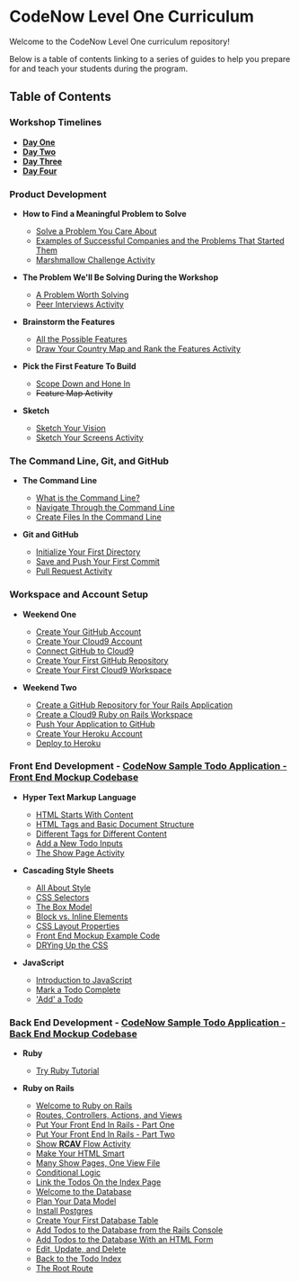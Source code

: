 # CodeNow Level One Curriculum
Welcome to the CodeNow Level One curriculum repository!

Below is a table of contents linking to a series of guides to help you prepare for and teach your students during the program.

## Table of Contents

### Workshop Timelines
  * [**Day One**](/workshop_timelines/day_one_timeline.md "Day One Timeline")
  * [**Day Two**](/workshop_timelines/day_two_timeline.md "Day Two Timeline")
  * [**Day Three**](/workshop_timelines/day_three_timeline.md "Day Three Timeline")
  * [**Day Four**](/workshop_timelines/day_four_timeline.md "Day Four Timeline")

### Product Development
  * **How to Find a Meaningful Problem to Solve**
    * [Solve a Problem You Care About](/product_development/solve_a_problem_you_care_about.md "Solve a Problem You Care About")
    * [Examples of Successful Companies and the Problems That Started Them](/product_development/examples_of_companies_and_the_problems_that_started_them.md "Examples of Successful Companies and the Problems That Started Them")
    * [Marshmallow Challenge Activity](/product_development/marshmallow_challenge_activity.md "Marshmallow Challenge Activity")

  * **The Problem We'll Be Solving During the Workshop**
    * [A Problem Worth Solving](/product_development/a_problem_worth_solving.md "A Problem Worth Solving")
    * [Peer Interviews Activity](/product_development/peer_interviews_activity.md "Peer Interviews Activity")

  * **Brainstorm the Features**
    * [All the Possible Features](/product_development/all_the_possible_features.md "All the Possible Features")
    * [Draw Your Country Map and Rank the Features Activity](/product_development/draw_your_country_map_and_rank_the_features_activity.md "Draw Your Country Map and Rank the Features Activity")

  * **Pick the First Feature To Build**
    * [Scope Down and Hone In](/product_development/scope_down_and_hone_in.md "Scope Down and Hone In")
    * ~~Feature Map Activity~~

  * **Sketch**
    * [Sketch Your Vision](/product_development/sketch_your_vision.md "Sketch Your Vision")
    * [Sketch Your Screens Activity](/product_development/sketch_your_screens_activity.md "Sketch Your Screens Activity")

### The Command Line, Git, and GitHub
  * **The Command Line**
    * [What is the Command Line?](/the_command_line_git_and_github/what_is_the_command_line.md "What is the Command Line?")
    * [Navigate Through the Command Line](/the_command_line_git_and_github/navigate_through_the_command_line.md "Navigate Through the Command Line")
    * [Create Files In the Command Line](/the_command_line_git_and_github/create_files_in_the_command_line.md "Create Files In the Command Line")

  * **Git and GitHub**
    * [Initialize Your First Directory](/the_command_line_git_and_github/initialize_your_first_directory.md "Initialize Your First Directory")
    * [Save and Push Your First Commit](/the_command_line_git_and_github/save_and_push_your_first_commit.md "Save and Push Your First Commit")
    * [Pull Request Activity](/the_command_line_git_and_github/pull_request_activity.md "Pull Request Activity")

### Workspace and Account Setup
  * **Weekend One**
    * [Create Your GitHub Account](https://public.3.basecamp.com/p/Tnu9rGa3snBHYh45rrpsUGbF "Create Your GitHub Account")
    * [Create Your Cloud9 Account](https://public.3.basecamp.com/p/M3JCNM9Zok2UzDZhVGfs2bYH "Create Your Cloud9 Account")
    * [Connect GitHub to Cloud9](https://public.3.basecamp.com/p/bxEX5vz6goaywUhTi9NdtsoA "Connect GitHub to Cloud9")
    * [Create Your First GitHub Repository](/workspace_and_account_setup/create_your_first_github_repository.md "Create Your First GitHub Repository")
    * [Create Your First Cloud9 Workspace](/workspace_and_account_setup/create_your_first_cloud9_workspace.md "Create Your First Cloud9 Workspace")

  * **Weekend Two**
    * [Create a GitHub Repository for Your Rails Application](/workspace_and_account_setup/create_a_github_repository_for_your_rails_application.md "Create a GitHub Repository for Your Rails Application")
    * [Create a Cloud9 Ruby on Rails Workspace](/workspace_and_account_setup/create_a_cloud9_ruby_on_rails_workspace.md "Create a Cloud9 Ruby on Rails Workspace")
    * [Push Your Application to GitHub](/workspace_and_account_setup/push_your_application_to_github.md "Push Your Application to GitHub")
    * [Create Your Heroku Account](https://public.3.basecamp.com/p/bFrmQqjKSJuoYBxHhye8NsLr "Create Your Heroku Account")
    * [Deploy to Heroku](/workspace_and_account_setup/deploy_to_heroku.md "Deploy to Heroku")


### Front End Development - [CodeNow Sample Todo Application - Front End Mockup Codebase](https://github.com/CodeNowOrg/todo_app_mockup "CodeNow Sample Todo Application - Front End Mockup Codebase")

* **Hyper Text Markup Language**
  * [HTML Starts With Content](/front_end_development/html_starts_with_content.md "HTML Starts With Content")
  * [HTML Tags and Basic Document Structure](/front_end_development/html_tags_and_basic_document_structure.md "HTML Tags and Basic Document Structure")
  * [Different Tags for Different Content](/front_end_development/different_tags_for_different_content.md "Different Tags for Different Content")
  * [Add a New Todo Inputs](/front_end_development/add_a_new_todo_inputs.md "Add a New Todo Inputs")
  * [The Show Page Activity](/front_end_development/the_show_page_activity.md "The Show Page Activity")

* **Cascading Style Sheets**
  * [All About Style](/front_end_development/all_about_style.md "All About Style")
  * [CSS Selectors](/front_end_development/css_selectors.md "CSS Selectors")
  * [The Box Model](/front_end_development/the_box_model.md "The Box Model")
  * [Block vs. Inline Elements](/front_end_development/block_vs_inline_elements.md "Block vs. Inline Elements")
  * [CSS Layout Properties](/front_end_development/css_layout_properties.md "CSS Layout Properties")
  * [Front End Mockup Example Code](/front_end_development/front_end_mockup_example_code.md "Front End Mockup Example Code")
  * [DRYing Up the CSS](/front_end_development/drying_up_the_css.md "DRYing Up the CSS")

* **JavaScript**
  * [Introduction to JavaScript](/front_end_development/introduction_to_javascript.md "Introduction to JavaScript")
  * [Mark a Todo Complete](/front_end_development/mark_a_todo_complete.md "Mark a Todo Complete")
  * ['Add' a Todo](/front_end_development/add_a_todo.md "'Add' a Todo")

### Back End Development - [CodeNow Sample Todo Application - Back End Mockup Codebase](https://github.com/CodeNowOrg/todo_app_back_end "CodeNow Sample Todo Application - Back End Mockup Codebase")

* **Ruby**
  * [Try Ruby Tutorial](http://tryruby.org/levels/1/challenges/0 "Try Ruby Tutorial")

* **Ruby on Rails**
  * [Welcome to Ruby on Rails](/back_end_development/welcome_to_ruby_on_rails.md "Welcome to Ruby on Rails")
  * [Routes, Controllers, Actions, and Views](/back_end_development/routes_controllers_actions_views.md "# Routes, Controllers, Actions, and Views")
  * [Put Your Front End In Rails - Part One](/back_end_development/put_your_front_end_in_rails_part_one.md "Put Your Front End In Rails - Part One")
  * [Put Your Front End In Rails - Part Two](/back_end_development/put_your_front_end_in_rails_part_two.md "Put Your Front End In Rails - Part Two")
  * [Show **RCAV** Flow Activity](/back_end_development/show_rcav_flow_activity.md "Show RCAV Flow Activity")
  * [Make Your HTML Smart](/back_end_development/make_your_HTML_smart.md "Make Your HTML Smart")
  * [Many Show Pages, One View File](/back_end_development/many_show_pages_one_view_file.md "Many Show Pages, One View File")
  * [Conditional Logic](/back_end_development/conditional_logic.md "Conditional Logic")
  * [Link the Todos On the Index Page](/back_end_development/link_the_todos_on_the_index_page.md "Link the Todos on the Index Page")
  * [Welcome to the Database](/back_end_development/welcome_to_the_database.md "Welcome to the Database")
  * [Plan Your Data Model](/back_end_development/plan_your_data_model.md "Plan Your Data Model")
  * [Install Postgres](/back_end_development/install_postgres.md "Install Postgres")
  * [Create Your First Database Table](/back_end_development/create_your_first_database_table.md "Create Your First Database Table")
  * [Add Todos to the Database from the Rails Console](/back_end_development/add_todos_to_the_database_from_the_rails_console.md "Add Todos to the Database from the Rails Console")
  * [Add Todos to the Database With an HTML Form](/back_end_development/add_todos_to_the_database_with_an_html_form.md "Add Todos to the Database With an HTML Form")
  * [Edit, Update, and Delete](/back_end_development/edit_update_and_delete.md "Edit, Update, and Delete")
  * [Back to the Todo Index](/back_end_development/back_to_the_todo_index.md "Back to the Index")
  * [The Root Route](/back_end_development/the_root_route.md "The Root Route")

